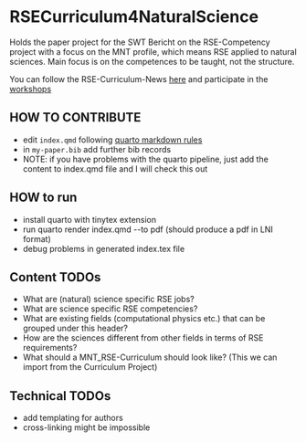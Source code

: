# RSECurriculum4NaturalScience
Holds the paper project for the SWT Bericht on the RSE-Competency project with a focus on the MNT profile, which means RSE
applied to natural sciences. Main focus is on the competences to be taught, not the structure.

You can follow the RSE-Curriculum-News [here](https://www.listserv.dfn.de/sympa/info/rse-master) and participate in the [workshops](https://terminplaner6.dfn.de/de/b/b87d7614820fb9540532386d855885ce-1253209)

## HOW TO CONTRIBUTE

- edit `index.qmd` following [quarto markdown rules](https://quarto.org/docs/authoring/markdown-basics.html)
- in `my-paper.bib` add further bib records
- NOTE: if you have problems with the quarto pipeline, just add the content to index.qmd file and I will check this out

## HOW to run

- install quarto with tinytex extension
- run quarto render index.qmd --to pdf (should produce a pdf in LNI format)
- debug problems in generated index.tex file


## Content TODOs

-	What are (natural) science specific RSE jobs?
-	What are science specific RSE competencies?
-	What are existing fields (computational physics etc.) that can be grouped under this header?
-	How are the sciences different from other fields in terms of RSE requirements?
-	What should a MNT_RSE-Curriculum should look like? (This we can import from the Curriculum Project)


## Technical TODOs

- add templating for authors
- cross-linking might be impossible

